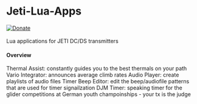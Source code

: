 # Jeti-Lua-Apps
[![Donate](https://img.shields.io/badge/Donate-PayPal-green.svg)](https://www.paypal.com/donate?hosted_button_id=749FB8DD5PZ8S)\
\
Lua applications for JETI DC/DS transmitters

#### Overview
Thermal Assist: constantly guides you to the best thermals on your path
Vario Integrator: announces average climb rates
Audio Player: create playlists of audio files
Timer Beep Editor: edit the beep/audiofile patterns that are used for timer signailzation
DJM Timer: speaking timer for the glider competitions at German youth champoinships - your tx is the judge
